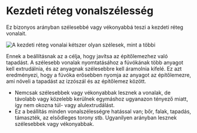 # Kezdeti réteg vonalszélesség

Ez bizonyos arányban szélesebbé vagy vékonyabbá teszi a kezdeti réteg vonalait.

<!--screenshot {
"image_path": "initial_layer_line_width_factor.png",
"models": [{"script": "hex_foot.scad"}],
"camera_position": [0, 92, 122],
"settings": {
    "adhesion_type": "brim",
    "initial_layer_line_width_factor": 200
},
"colours": 32
}-->

![A kezdeti réteg vonalai kétszer olyan szélesek, mint a többi](../images/initial_layer_line_width_factor.png)

Ennek a beállításnak az a célja, hogy javítsa az építőlemezhez való tapadást. A szélesebb vonalak nyomtatásához a fúvókának több anyagot kell extrudálnia, és az anyagnak szélesebbre kell áramolnia kifelé. Ez azt eredményezi, hogy a fúvóka erősebben nyomja az anyagot az építőlemezre, ami növeli a tapadást az izzószál és az építőlemez között.

- Nemcsak szélesebbek vagy vékonyabbak lesznek a vonalak, de távolabb vagy közelebb kerülnek egymáshoz ugyanazon tényező miatt, így nem okozna túl- vagy alulextrudálást.
- Ez a beállítás minden vonalszélességre hatással van; bőr, falak, tapadás, támaszték, az elsődleges torony stb. Ugyanilyen arányban lesznek szélesebbek vagy vékonyabbak.
